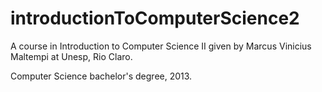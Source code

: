 # introductionToComputerScience2
A course in Introduction to Computer Science II given by Marcus Vinicius Maltempi at Unesp, Rio Claro.

Computer Science bachelor's degree, 2013.
